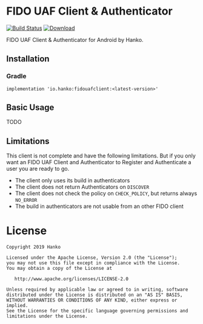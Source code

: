 # FIDO UAF Client & Authenticator
[![Build Status](https://travis-ci.org/teamhanko/fidouafclient.svg?branch=master)](https://travis-ci.org/teamhanko/fidouafclient)
[![Download](https://api.bintray.com/packages/hanko/android/fidouafclient/images/download.svg)](https://bintray.com/hanko/android/fidouafclient/_latestVersion)

FIDO UAF Client & Authenticator for Android by Hanko.

## Installation

### Gradle

`implementation 'io.hanko:fidouafclient:<latest-version>'`

## Basic Usage
TODO

## Limitations

This client is not complete and have the following limitations. But if you only want an FIDO UAF Client and Authenticator to Register and Authenticate a user you are ready to go.

- The client only uses its build in authenticators
- The client does not return Authenticators on `DISCOVER`
- The client does not check the policy on `CHECK_POLICY`, but returns always `NO_ERROR`
- The build in authenticators are not usable from an other FIDO client

# License

	Copyright 2019 Hanko

    Licensed under the Apache License, Version 2.0 (the "License");
    you may not use this file except in compliance with the License.
    You may obtain a copy of the License at

       http://www.apache.org/licenses/LICENSE-2.0

    Unless required by applicable law or agreed to in writing, software
    distributed under the License is distributed on an "AS IS" BASIS,
    WITHOUT WARRANTIES OR CONDITIONS OF ANY KIND, either express or implied.
    See the License for the specific language governing permissions and
    limitations under the License.